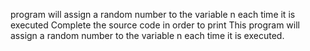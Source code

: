 program will assign a random number to the variable n each time it is executed Complete the source code in order to print
This program will assign a random number to the variable n each time it is executed.
